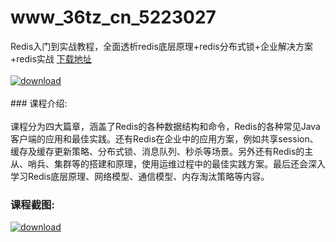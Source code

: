 # www_36tz_cn_5223027
Redis入门到实战教程，全面透析redis底层原理+redis分布式锁+企业解决方案+redis实战
[下载地址](http://www.36tz.cn/article/5223027 "下载地址")
<br/></br>[![download](http://36tz.cn/muke_img/2022_02_1-55-300x188.png "下载地址")](http://www.36tz.cn/article/5223027 "下载地址")
<br/></br>### 课程介绍:<br/></br>课程分为四大篇章，涵盖了Redis的各种数据结构和命令，Redis的各种常见Java客户端的应用和最佳实践。还有Redis在企业中的应用方案，例如共享session、缓存及缓存更新策略、分布式锁、消息队列、秒杀等场景。另外还有Redis的主从、哨兵、集群等的搭建和原理，使用运维过程中的最佳实践方案。最后还会深入学习Redis底层原理、网络模型、通信模型、内存淘汰策略等内容。

### 课程截图:
[![download](http://36tz.cn/muke_img/2022_02_2-81.png "下载地址")](http://www.36tz.cn/article/5223027 "下载地址")
